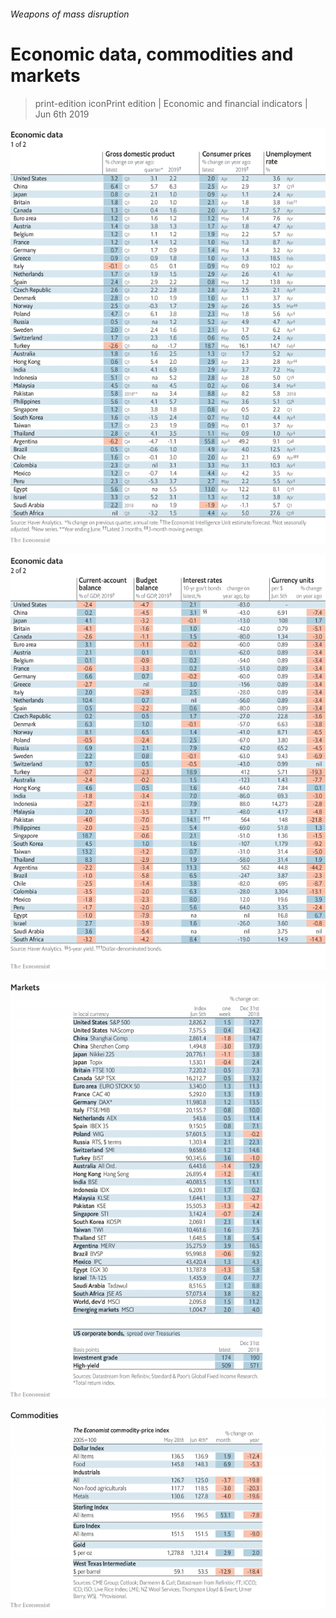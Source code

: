 ###### Weapons of mass disruption

# Economic data, commodities and markets 

> print-edition iconPrint edition | Economic and financial indicators | Jun 6th 2019 

![image](images/20190608_int101.png) 

![image](images/20190608_int102.png) 

![image](images/20190608_int201.png) 

![image](images/20190608_int401.png) 

